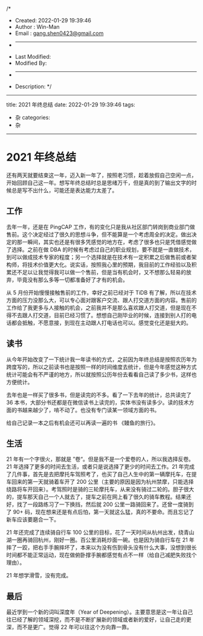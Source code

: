 /*
 * Created: 2022-01-29 19:39:46
 * Author : Win-Man
 * Email : gang.shen0423@gmail.com
 * -----
 * Last Modified:
 * Modified By:
 * -----
 * Description: 
 */

---
title: 2021 年终总结
date: 2022-01-29 19:39:46
tags:
- 杂
categories:
- 杂
---

# 2021 年终总结
还有两天就要结束这一年，迈入新一年了，按照老习惯，趁着放假自己空闲一点，开始回顾自己这一年。想写年终总结时总是思绪万千，但是真的到了输出文字的时候总是写不出什么，可能还是表达能力太差了。

## 工作
去年一年，还是在 PingCAP 工作，有的变化只是我从社区部门转岗到商业部门做售前。这个决定经过了很久的思想斗争，但不能算是一个考虑周全的决定。做出决定的那一瞬间，其实也还是有很多凭感觉的地方在，考虑了很多也只是凭借感觉做了选择。之前在做 DBA 的时候有考虑过自己的职业规划，要不就是一直做技术，到可以做成技术专家的程度；另一个选择就是在技术有一定积累之后做售前或者架构师，将技术价值更大化。说实话，按照我心里的预期，我目前的工作经验以及积累还不足以让我觉得我可以做一个售前，但是当有机会时，又不想那么轻易的放弃，毕竟没有那么多等一切都准备好了才有的机会。

从 5 月份开始慢慢接触售前的工作，幸好之前已经对于 TiDB 有了解，所以在技术方面的压力没那么大，可以专心面对跟客户交流、跟人打交道方面的内容。售前的工作给了我更多与人接触的机会，之前我并不是那么喜欢跟人打交道，但是现在不得不去跟人打交道，目前已经习惯了。想想自己刚毕业的时候，连接到别人打的电话都会抵触，不愿意接，到现在主动跟人打电话也可以。感觉变化还是挺大的。


## 读书
从今年开始改变了一下统计我一年读书的方式，之前因为年终总结是按照农历年为跨度写的，所以之前读书也是按照一样的时间维度去统计，但是今年感觉这种方式统计可能会有不严谨的地方，所以就按照公历年份去看看自己读了多少书，这样也方便统计。

去年也是一样买了很多书，但是读完的不多。看了一下去年的统计，总共读完了 36 本书，大部分书还都是在微信读书上读完的，实体书没有读多少。读的技术方面的书越来越少了，啃不动了。也没有专门读某一领域方面的书。

给自己记录一本之后有机会还可以再读一遍的书 《鳗鱼的旅行》。

## 生活
21 年有一个字很火，那就是 ”卷“。但是我不是一个爱卷的人，所以我选择反卷。21 年选择了更多的时间去生活，或者只是说选择了更少的时间去工作。21 年完成了几件事，首先是去把摩托车驾照考了，也买了自己人生中的第一辆摩托车，在提车回来的第一天就骑着车开了 200 公里（主要的原因是因为杭州禁摩，只能选择绕路将车开回来）。考驾照时是骑的三轮摩托车，从来没有骑过二轮的。胆子很大的，提车那天自己一个人就去了，提车之前在网上看了很久的骑车教程。结果还好，找了一段路练习了一下换挡，然后就 200 公里一路骑回来了。还曾一度骑到了 90+ 码，现在想来还是有点后怕，第一天就这么猛，真的不要命。而且忘记了新车应该要磨合一下。

21 年还完成了连续骑自行车 100 公里的目标，花了一天时间从杭州出发，绕青山湖一圈再骑回杭州，刚好一圈。百公里消耗炒面一碗。也是因为骑自行车在 21 年摔了一跤，把右手手腕摔坏了，本来以为没有伤到骨头没有什么大事，没想到很长时间都不能正常运动，现在做俯卧撑手腕都感觉有点不一样（给自己减肥失败找个理由）。

21 年想学滑雪，没有完成。


## 最后
最近学到一个新的词叫深度年（Year of Deepening）。主要意思是这一年让自己往已经了解的领域深挖，而不是不断扩展新的领域或者新的爱好，让自己走的更深，而不是更广。觉得 22 年可以往这个方向靠一靠。